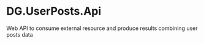 # DG.UserPosts.Api
Web API to consume external resource and produce results combining user posts data
